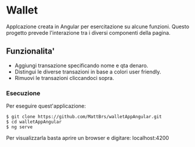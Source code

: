 # Wallet
Applcazione creata in Angular per esercitazione su alcune funzioni. Questo progetto prevede l'interazione tra i diversi componenti della pagina.

## Funzionalita'
* Aggiungi transazione specificando nome e qta denaro.
* Distingui le diverse transazioni in base a colori user friendly.
* Rimuovi le transazioni cliccandoci sopra.

### Esecuzione
Per eseguire quest'applicazione:
```
$ git clone https://github.com/MattBrs/walletAppAngular.git
$ cd walletAppAngular
$ ng serve
```
Per visualizzarla basta aprire un browser e digitare: localhost:4200

